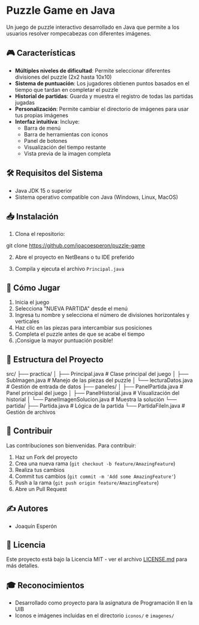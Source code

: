 # Puzzle Game en Java

Un juego de puzzle interactivo desarrollado en Java que permite a los usuarios resolver rompecabezas con diferentes imágenes.

## 🎮 Características

- **Múltiples niveles de dificultad**: Permite seleccionar diferentes divisiones del puzzle (2x2 hasta 10x10)
- **Sistema de puntuación**: Los jugadores obtienen puntos basados en el tiempo que tardan en completar el puzzle
- **Historial de partidas**: Guarda y muestra el registro de todas las partidas jugadas
- **Personalización**: Permite cambiar el directorio de imágenes para usar tus propias imágenes
- **Interfaz intuitiva**: Incluye:
  - Barra de menú
  - Barra de herramientas con iconos
  - Panel de botones
  - Visualización del tiempo restante
  - Vista previa de la imagen completa

## 🛠️ Requisitos del Sistema

- Java JDK 15 o superior
- Sistema operativo compatible con Java (Windows, Linux, MacOS)

## 📥 Instalación

1. Clona el repositorio:

git clone https://github.com/joacoesperon/puzzle-game

2. Abre el proyecto en NetBeans o tu IDE preferido

3. Compila y ejecuta el archivo `Principal.java`

## 🎯 Cómo Jugar

1. Inicia el juego
2. Selecciona "NUEVA PARTIDA" desde el menú
3. Ingresa tu nombre y selecciona el número de divisiones horizontales y verticales
4. Haz clic en las piezas para intercambiar sus posiciones
5. Completa el puzzle antes de que se acabe el tiempo
6. ¡Consigue la mayor puntuación posible!

## 📁 Estructura del Proyecto

src/
├── practica/
│ ├── Principal.java # Clase principal del juego
│ ├── SubImagen.java # Manejo de las piezas del puzzle
│ └── lecturaDatos.java # Gestión de entrada de datos
├── paneles/
│ ├── PanelPartida.java # Panel principal del juego
│ ├── PanelHistorial.java # Visualización del historial
│ └── PanelImagenSolucion.java # Muestra la solución
└── partida/
├── Partida.java # Lógica de la partida
└── PartidaFileIn.java # Gestión de archivos


## 🤝 Contribuir

Las contribuciones son bienvenidas. Para contribuir:

1. Haz un Fork del proyecto
2. Crea una nueva rama (`git checkout -b feature/AmazingFeature`)
3. Realiza tus cambios
4. Commit tus cambios (`git commit -m 'Add some AmazingFeature'`)
5. Push a la rama (`git push origin feature/AmazingFeature`)
6. Abre un Pull Request

## ✍️ Autores

- Joaquín Esperón

## 📄 Licencia

Este proyecto está bajo la Licencia MIT - ver el archivo [LICENSE.md](LICENSE.md) para más detalles.

## 🎓 Reconocimientos

- Desarrollado como proyecto para la asignatura de Programación II en la UIB
- Iconos e imágenes incluidas en el directorio `iconos/` e `imagenes/`